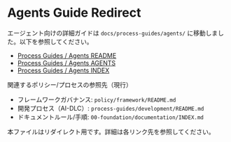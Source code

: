 # Agents Guide Redirect

エージェント向けの詳細ガイドは `docs/process-guides/agents/` に移動しました。以下を参照してください。

- [Process Guides / Agents README](process-guides/agents/README.md)
- [Process Guides / Agents AGENTS](process-guides/agents/AGENTS.md)
- [Process Guides / Agents INDEX](process-guides/agents/INDEX.md)

関連するポリシー/プロセスの参照先（現行）
- フレームワークガバナンス: `policy/framework/README.md`
- 開発プロセス（AI-DLC）: `process-guides/development/README.md`
- ドキュメントルール/手順: `00-foundation/documentation/INDEX.md`

本ファイルはリダイレクト用です。詳細は各リンク先を参照してください。
